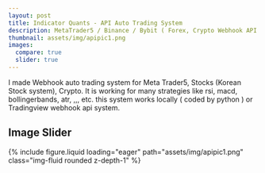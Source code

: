 ```yaml
---
layout: post
title: Indicator Quants - API Auto Trading System
description: MetaTrader5 / Binance / Bybit ( Forex, Crypto Webhook API Trading system )
thumbnail: assets/img/apipic1.png
images:
  compare: true
  slider: true
---
```


I made Webhook auto trading system for Meta Trader5, Stocks (Korean Stock system), Crypto. 
It is working for many strategies like rsi, macd, bollingerbands, atr, ,,, etc. 
this system works locally ( coded by python ) or Tradingview webhook api system. 


## Image Slider

<swiper-container keyboard="true" navigation="true" pagination="true" pagination-clickable="true" pagination-dynamic-bullets="true" rewind="true">
  <swiper-slide>{% include figure.liquid loading="eager" path="assets/img/apipic1.png" class="img-fluid rounded z-depth-1" %}</swiper-slide>

</swiper-container>
